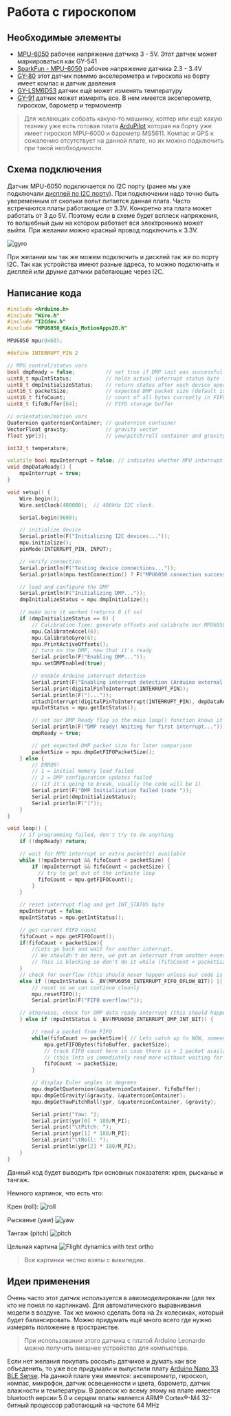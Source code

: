 # Работа с гироскопом

## Необходимые элементы

* [MPU-6050](https://www.aliexpress.com/item/32527828492.html?spm=a2g0o.productlist.0.0.5c8158aeH02Ud8&algo_pvid=525e1db3-5957-4685-8253-2697f2c99fb9&algo_expid=525e1db3-5957-4685-8253-2697f2c99fb9-2&btsid=34bf45d6-94d9-43d3-be1a-7bbd677537c9&ws_ab_test=searchweb0_0,searchweb201602_2,searchweb201603_53) рабочее напряжение датчика 3 - 5V. Этот датчек может маркироваться как GY-541
* [SparkFun - MPU-6050](https://www.sparkfun.com/products/11028) рабочее напряжение датчика 2.3 - 3.4V
* [GY-80](https://www.aliexpress.com/item/32787517636.html?spm=a2g0o.productlist.0.0.36c1f412U0pjOR&algo_pvid=80754082-2516-4015-b357-9ac0ca49db45&algo_expid=80754082-2516-4015-b357-9ac0ca49db45-1&btsid=7bd26e62-cc61-490b-bd3b-79f68b444aa1&ws_ab_test=searchweb0_0,searchweb201602_2,searchweb201603_53) этот датчик помимо акселерометра и гироскопа на борту имеет компас и датчик давления
* [GY-LSM6DS3](https://www.aliexpress.com/item/32839272499.html?spm=a2g0o.productlist.0.0.7a7d526bKksDKp&algo_pvid=7b99dda0-8702-438f-a81e-3d4244ba8f8d&algo_expid=7b99dda0-8702-438f-a81e-3d4244ba8f8d-0&btsid=fa635366-eb99-4590-8f1c-f682e25cdebc&ws_ab_test=searchweb0_0,searchweb201602_2,searchweb201603_53) датчик ещё может изменять температуру
* [GY-91](https://www.aliexpress.com/item/33023942649.html?spm=a2g0o.productlist.0.0.6e3c50af2cFyt0&algo_pvid=a39398ef-1f77-453c-bc22-01706a747618&algo_expid=a39398ef-1f77-453c-bc22-01706a747618-8&btsid=d66838c7-1889-4aab-841b-bf3035083a0b&ws_ab_test=searchweb0_0,searchweb201602_2,searchweb201603_53) датчик может измерять все. В нем имеется акселерометр, гироском, барометр и термоментр

> Для желающих собрать какую-то машинку, коптер или ещё какую технику уже есть готовая плата [ArduPilot](https://www.aliexpress.com/item/32891728823.html?spm=a2g0o.productlist.0.0.49141872nzN7lG&algo_pvid=9169bde6-75fe-4bc4-b0cd-e39d9d5e4a1e&algo_expid=9169bde6-75fe-4bc4-b0cd-e39d9d5e4a1e-3&btsid=6e67af78-6da4-480d-88dc-5a0b0e20a218&ws_ab_test=searchweb0_0,searchweb201602_2,searchweb201603_53) которая на борту уже имеет гироскоп MPU-6000 и барометр MS5611. Компас и GPS к сожалению отсутствует на данной плате, но их можно подключить при такой необходимости.

## Схема подключения

Датчик MPU-6050 подключается по I2C порту (ранее мы уже подключали [дисплей по I2C порту](01p3-Termometer-i2c-lcd.md)). При подключении надо точно быть увеременным от скольки вольт питается данная плата. Часто встречаются платы работающие от 3.3V. Конкретно эта плата может работать от 3 до 5V. Поэтому если в схеме будет всплеск напряжения, то волшебный дым на котором работает вся электронника может выйти. При желании можно красный провод подключить к 3.3V.

![gyro](../img/05/gyro.png)

При желании мы так же можем подключить и дисклей так же по порту I2C. Так как устройства имеют разные адреса, то можно подключить и дисплей или друние датчики работающие через I2C.

## Написание кода

```cpp
#include <Arduino.h>
#include "Wire.h"
#include "I2Cdev.h"
#include "MPU6050_6Axis_MotionApps20.h"

MPU6050 mpu(0x68);

#define INTERRUPT_PIN 2

// MPU control/status vars
bool dmpReady = false;          // set true if DMP init was successful
uint8_t mpuIntStatus;           // holds actual interrupt status byte from MPU
uint8_t dmpInitializeStatus;    // return status after each device operation (0 = success, !0 = error)
uint16_t packetSize;            // expected DMP packet size (default is 42 bytes)
uint16_t fifoCount;             // count of all bytes currently in FIFO
uint8_t fifoBuffer[64];         // FIFO storage buffer

// orientation/motion vars
Quaternion quaternionContainer; // quaternion container
VectorFloat gravity;            // gravity vector
float ypr[3];                   // yaw/pitch/roll container and gravity vector

int32_t temperature;

volatile bool mpuInterrupt = false; // indicates whether MPU interrupt pin has gone high
void dmpDataReady() {
    mpuInterrupt = true;
}

void setup() {
    Wire.begin();
    Wire.setClock(400000);  // 400kHz I2C clock.

    Serial.begin(9600);

    // initialize device
    Serial.println(F("Initializing I2C devices..."));
    mpu.initialize();
    pinMode(INTERRUPT_PIN, INPUT);

    // verify connection
    Serial.println(F("Testing device connections..."));
    Serial.println(mpu.testConnection() ? F("MPU6050 connection successful") : F("MPU6050 connection failed"));

    // load and configure the DMP
    Serial.println(F("Initializing DMP..."));
    dmpInitializeStatus = mpu.dmpInitialize();

    // make sure it worked (returns 0 if so)
    if (dmpInitializeStatus == 0) {
        // Calibration Time: generate offsets and calibrate our MPU6050
        mpu.CalibrateAccel(6);
        mpu.CalibrateGyro(6);
        mpu.PrintActiveOffsets();
        // turn on the DMP, now that it's ready
        Serial.println(F("Enabling DMP..."));
        mpu.setDMPEnabled(true);

        // enable Arduino interrupt detection
        Serial.print(F("Enabling interrupt detection (Arduino external interrupt "));
        Serial.print(digitalPinToInterrupt(INTERRUPT_PIN));
        Serial.println(F(")..."));
        attachInterrupt(digitalPinToInterrupt(INTERRUPT_PIN), dmpDataReady, RISING);
        mpuIntStatus = mpu.getIntStatus();

        // set our DMP Ready flag so the main loop() function knows it's okay to use it
        Serial.println(F("DMP ready! Waiting for first interrupt..."));
        dmpReady = true;

        // get expected DMP packet size for later comparison
        packetSize = mpu.dmpGetFIFOPacketSize();
    } else {
        // ERROR!
        // 1 = initial memory load failed
        // 2 = DMP configuration updates failed
        // (if it's going to break, usually the code will be 1)
        Serial.print(F("DMP Initialization failed (code "));
        Serial.print(dmpInitializeStatus);
        Serial.println(F(")"));
    }
}

void loop() {
    // if programming failed, don't try to do anything
    if (!dmpReady) return;

    // wait for MPU interrupt or extra packet(s) available
    while (!mpuInterrupt && fifoCount < packetSize) {
        if (mpuInterrupt && fifoCount < packetSize) {
          // try to get out of the infinite loop
          fifoCount = mpu.getFIFOCount();
        }  
    }

    // reset interrupt flag and get INT_STATUS byte
    mpuInterrupt = false;
    mpuIntStatus = mpu.getIntStatus();

    // get current FIFO count
    fifoCount = mpu.getFIFOCount();
    if(fifoCount < packetSize){
        //Lets go back and wait for another interrupt.
        // We shouldn't be here, we got an interrupt from another event
        // This is blocking so don't do it while (fifoCount < packetSize) fifoCount = mpu.getFIFOCount();
    }
    // check for overflow (this should never happen unless our code is too inefficient)
    else if ((mpuIntStatus & _BV(MPU6050_INTERRUPT_FIFO_OFLOW_BIT)) || fifoCount >= 1024) {
        // reset so we can continue cleanly
        mpu.resetFIFO();
        Serial.println(F("FIFO overflow!"));

    // otherwise, check for DMP data ready interrupt (this should happen frequently)
    } else if (mpuIntStatus & _BV(MPU6050_INTERRUPT_DMP_INT_BIT)) {

        // read a packet from FIFO
        while(fifoCount >= packetSize){ // Lets catch up to NOW, someone is using the dreaded delay()!
            mpu.getFIFOBytes(fifoBuffer, packetSize);
            // track FIFO count here in case there is > 1 packet available
            // (this lets us immediately read more without waiting for an interrupt)
            fifoCount -= packetSize;
        }

        // display Euler angles in degrees
        mpu.dmpGetQuaternion(&quaternionContainer, fifoBuffer);
        mpu.dmpGetGravity(&gravity, &quaternionContainer);
        mpu.dmpGetYawPitchRoll(ypr, &quaternionContainer, &gravity);

        Serial.print("Yaw: ");
        Serial.print(ypr[0] * 180/M_PI);
        Serial.print("\tPitch: ");
        Serial.print(ypr[1] * 180/M_PI);
        Serial.print("\tRoll: ");
        Serial.println(ypr[2] * 180/M_PI);
    }
}
```

Данный код будет выводить три основных показателя: крен, рысканье и тангаж.

Немного картинок, что есть что:

Крен (roll):
![roll](https://upload.wikimedia.org/wikipedia/commons/c/cc/Aileron_roll.gif)

Рысканье (yaw)
![yaw](https://upload.wikimedia.org/wikipedia/commons/9/96/Aileron_yaw.gif)

Тангаж (pitch)
![pitch](https://upload.wikimedia.org/wikipedia/commons/e/ec/Aileron_pitch.gif)

Цельная картина
![Flight dynamics with text ortho](https://upload.wikimedia.org/wikipedia/commons/0/04/Flight_dynamics_with_text_ortho.svg)

> Все картинки честно взяты с википедии.

## Идеи применения

Очень часто этот датчик используется в авиомоделировании (для тех кто не понял по картинкам). Для автоматического выравнивания модели в воздухе. Так же можно сделать бота на 2х колесиках, который будет балансировать. Можно придумать ещё много всего где нужно измерять положение в пространстве.

> При использовании этого датчика с платой Arduino Leonardo можно получить внешнее устройство для компьютера.

Если нет желания покупать россыпь датчиков и думать как все объеденить, то уже все придумали и выпустили плату [Arduino Nano 33 BLE Sense](https://store.arduino.cc/usa/nano-33-ble-sense-with-headers). На данной плате уже имеется: акселерометр, гироскоп, компас, микрофон, датчик освещенности и цвета, барометр, датчик влажности и температуры. В довесок ко всему этому на плате имеется bluetooth версии 5.0 и серцем платы является ARM® Cortex®-M4 32-битный процессор работающий на частоте 64 MHz
